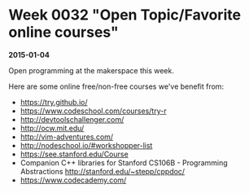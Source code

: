 # Week 0032 "Open Topic/Favorite online courses"
**2015-01-04**

Open programming at the makerspace this week.

Here are some online free/non-free courses we've benefit from:
* https://try.github.io/
* https://www.codeschool.com/courses/try-r
* http://devtoolschallenger.com/
* http://ocw.mit.edu/
* http://vim-adventures.com/
* http://nodeschool.io/#workshopper-list
* https://see.stanford.edu/Course
* Companion C++ libraries for Stanford CS106B - Programming Abstractions http://stanford.edu/~stepp/cppdoc/
* https://www.codecademy.com/
